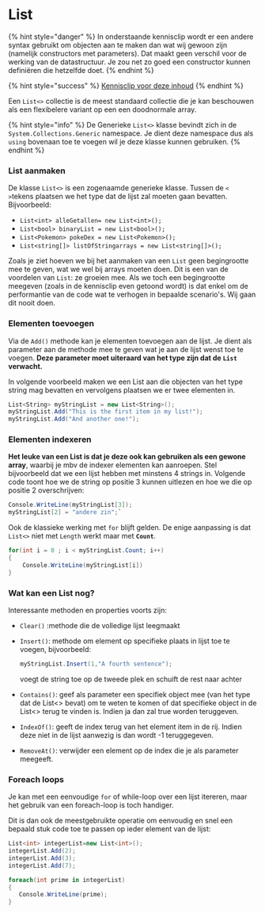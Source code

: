 # List

{% hint style="danger" %}
In onderstaande kennisclip wordt er een andere syntax gebruikt om objecten aan te maken dan wat wij gewoon zijn \(namelijk constructors met parameters\). Dat maakt geen verschil voor de werking van de datastructuur. Je zou net zo goed een constructor kunnen definiëren die hetzelfde doet.
{% endhint %}

{% hint style="success" %}
[Kennisclip voor deze inhoud](https://ap.cloud.panopto.eu/Panopto/Pages/Viewer.aspx?id=ac1bfe58-b55b-4e7e-98f3-ab7a009085bc)
{% endhint %}

Een `List<>` collectie is de meest standaard collectie die je kan beschouwen als een flexibelere variant op een een doodnormale array.

{% hint style="info" %}
De Generieke `List<>` klasse bevindt zich in de `System.Collections.Generic` namespace. Je dient deze namespace dus als `using` bovenaan toe te voegen wil je deze klasse kunnen gebruiken.
{% endhint %}

### List aanmaken

De klasse `List<>` is een zogenaamde generieke klasse. Tussen de `< >`tekens plaatsen we het type dat de lijst zal moeten gaan bevatten. Bijvoorbeeld:

* `List<int> alleGetallen= new List<int>();`
* `List<bool> binaryList = new List<bool>();`
* `List<Pokemon> pokeDex = new List<Pokemon>();`
* `List<string[]> listOfStringarrays = new List<string[]>();`

Zoals je ziet hoeven we bij het aanmaken van een `List` geen begingrootte mee te geven, wat we wel bij arrays moeten doen. Dit is een van de voordelen van `List`: ze groeien mee. Als we toch een begingrootte meegeven \(zoals in de kennisclip even getoond wordt\) is dat enkel om de performantie van de code wat te verhogen in bepaalde scenario's. Wij gaan dit nooit doen.

### Elementen toevoegen

Via de `Add()` methode kan je elementen toevoegen aan de lijst. Je dient als parameter aan de methode mee te geven wat je aan de lijst wenst toe te voegen. **Deze parameter moet uiteraard van het type zijn dat de `List` verwacht.**

In volgende voorbeeld maken we een List aan die objecten van het type string mag bevatten en vervolgens plaatsen we er twee elementen in.

```csharp
List<String> myStringList = new List<String>();
myStringList.Add("This is the first item in my list!");
myStringList.Add("And another one!");
```

### Elementen indexeren

**Het leuke van een List is dat je deze ook kan gebruiken als een gewone array**, waarbij je mbv de indexer elementen kan aanroepen. Stel bijvoorbeeld dat we een lijst hebben met minstens 4 strings in. Volgende code toont hoe we de string op positie 3 kunnen uitlezen en hoe we die op positie 2 overschrijven:

```csharp
Console.WriteLine(myStringList[3]);
myStringList[2] = "andere zin";`
```

Ook de klassieke werking met `for` blijft gelden. De enige aanpassing is dat `List<>` niet met `Length` werkt maar met **`Count`**.

```csharp
for(int i = 0 ; i < myStringList.Count; i++)
{
    Console.WriteLine(myStringList[i])
}
```

### Wat kan een List nog?

Interessante methoden en properties voorts zijn:

* `Clear()` :methode die de volledige lijst leegmaakt
* `Insert()`: methode om element op specifieke plaats in lijst toe te voegen, bijvoorbeeld:

  ```csharp
  myStringList.Insert(1,"A fourth sentence");
  ```

  voegt de string toe op de tweede plek en schuift de rest naar achter

* `Contains()`: geef als parameter een specifiek object mee \(van het type dat de List&lt;&gt; bevat\) om te weten te komen of dat specifieke object in de List&lt;&gt; terug te vinden is. Indien ja dan zal true worden teruggeven.
* `IndexOf()`: geeft de index terug van het element item in de rij. Indien deze niet in de lijst aanwezig is dan wordt -1 teruggegeven.
* `RemoveAt()`: verwijder een element op de index die je als parameter meegeeft.

### Foreach loops

Je kan met een eenvoudige `for` of while-loop over een lijst itereren, maar het gebruik van een foreach-loop is toch handiger.

Dit is dan ook de meestgebruikte operatie om eenvoudig en snel een bepaald stuk code toe te passen op ieder element van de lijst:

```csharp
List<int> integerList=new List<int>();
integerList.Add(2);
integerList.Add(3);
integerList.Add(7);

foreach(int prime in integerList)
{
   Console.WriteLine(prime);
}
```

